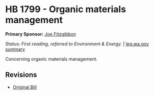# HB 1799 - Organic materials management
**Primary Sponsor:** [Joe Fitzgibbon](/person/leg/joe.fitzgibbon.md)

*Status: First reading, referred to Environment & Energy.* | [leg.wa.gov summary](https://app.leg.wa.gov/billsummary?BillNumber=1799&Year=2021)

Concerning organic materials management.

## Revisions
* [Original Bill](1/)